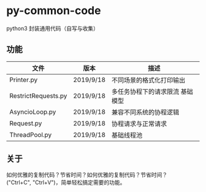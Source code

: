 # py-common-code
python3 封装通用代码（自写与收集）


## 功能

|文件                |版本           |描述                          |
|--------------------|---------------|------------------------------|
|Printer.py          |2019/9/18      |不同场景的格式化打印输出       |
|RestrictRequests.py |2019/9/18      |多任务协程下的请求限流 基础模型 |
|AsyncioLoop.py      |2019/9/18      |兼容不同系统的协程逻辑         |
|Request.py          |2019/9/18      |协程请求与正常请求             |
|ThreadPool.py       |2019/9/18      |基础线程池                    |


## 关于
如何优雅的复制代码？节省时间？如何优雅的复制代码？节省时间？  
("Ctrl+C", "Ctrl+V")，简单轻松搞定需要的功能。